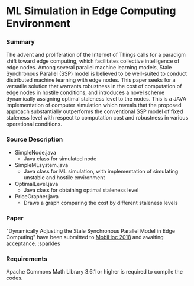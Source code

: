 # ML Simulation in Edge Computing Environment

### Summary
The advent and proliferation of the Internet of Things calls for a paradigm shift toward edge computing, which facilitates collective intelligence of edge nodes. Among several parallel machine learning models, Stale Synchronous Parallel (SSP) model is believed to be well-suited to conduct distributed machine learning with edge nodes. This paper seeks for a versatile solution that warrants robustness in the cost of computation of edge nodes in hostile conditions, and introduces a novel scheme dynamically assigning optimal staleness level to the nodes. This is a JAVA implementation of computer simulation which reveals that the proposed approach substantially outperforms the conventional SSP model of fixed staleness level with respect to computation cost and robustness in various operational conditions. 

### Source Description
- SimpleNode.java
  - Java class for simulated node
- SimpleMLsystem.java
  - Java class for ML simulation, with implementation of simulating unstable and hostile environment
- OptimalLevel.java
  - Java class for obtaining optimal staleness level
- PriceGrapher.java
  - Draws a graph comparing the cost by different staleness levels

### Paper
"Dynamically Adjusting the Stale Synchronous Parallel Model in Edge Computing" have been submitted to [MobiHoc 2018](https://www.sigmobile.org) and awaiting acceptance. :sparkles

### Requirements
Apache Commons Math Library 3.6.1 or higher is required to compile the codes.

